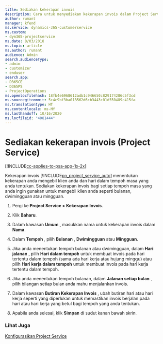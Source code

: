 ```yaml
---
title: Sediakan kekerapan invois
description: Cara untuk menyediakan kekerapan invois dalam Project Service
author: rumant
manager: kfend
ms.service: dynamics-365-customerservice
ms.custom:
- dyn365-projectservice
ms.date: 8/03/2018
ms.topic: article
ms.author: rumant
audience: Admin
search.audienceType:
- admin
- customizer
- enduser
search.app:
- D365CE
- D365PS
- ProjectOperations
ms.openlocfilehash: 18fb4e6968612adb1c946650c829174286c5f3cd
ms.sourcegitcommit: 5c4c9bf3ba018562d6cb3443c01d550489c415fa
ms.translationtype: HT
ms.contentlocale: ms-MY
ms.lasthandoff: 10/16/2020
ms.locfileid: "4081444"
---
```

# <a name="set-up-invoice-frequencies-project-service"></a>Sediakan kekerapan invois (Project Service)

[!INCLUDE[cc-applies-to-psa-app-1x-2x](../includes/cc-applies-to-psa-app-1x-2x.md)]

Kekerapan invois [!INCLUDE[pn_project_service_auto](../includes/pn-project-service-auto.md)] menentukan kekerapan anda mengebil klien anda dan hari dalam tempoh masa yang anda tentukan. Sediakan kekerapan invois bagi setiap tempoh masa yang anda ingin gunakan untuk mengebil klien anda seperti bulanan, dwimingguan atau mingguan.  
  
1.  Pergi ke **Project Service > Kekerapan Invois**.  
  
2.  Klik **Baharu**.  
  
3.  Dalam kawasan **Umum** , masukkan nama untuk kekerapan invois dalam **Nama**.  
  
4.  Dalam **Tempoh** , pilih **Bulanan** , **Dwimingguan** atau **Mingguan**.  
  
5.  Jika anda menentukan tempoh bulanan atau dwimingguan, dalam **Hari jalanan** , pilih **Hari dalam tempoh** untuk membuat invois pada hari tertentu dalam tempoh (sama ada hari kerja atau hujung minggu) atau pilih **Hari kerja dalam tempoh** untuk membuat invois pada hari kerja tertentu dalam tempoh.  
  
6.  Jika anda menentukan tempoh bulanan, dalam **Jalanan setiap bulan** , pilih bilangan setiap bulan anda mahu menjalankan invois.  
  
7.  Dalam kawasan **Butiran Kekerapan Invois** , ubah butiran hari atau hari kerja seperti yang diperlukan untuk memastikan invois berjalan pada hari atau hari kerja yang betul bagi tempoh yang anda tentukan.  
  
8.  Apabila anda selesai, klik **Simpan** di sudut kanan bawah skrin.  
  
### <a name="see-also"></a>Lihat Juga  
 [Konfigurasikan Project Service](../psa/configure.md)
